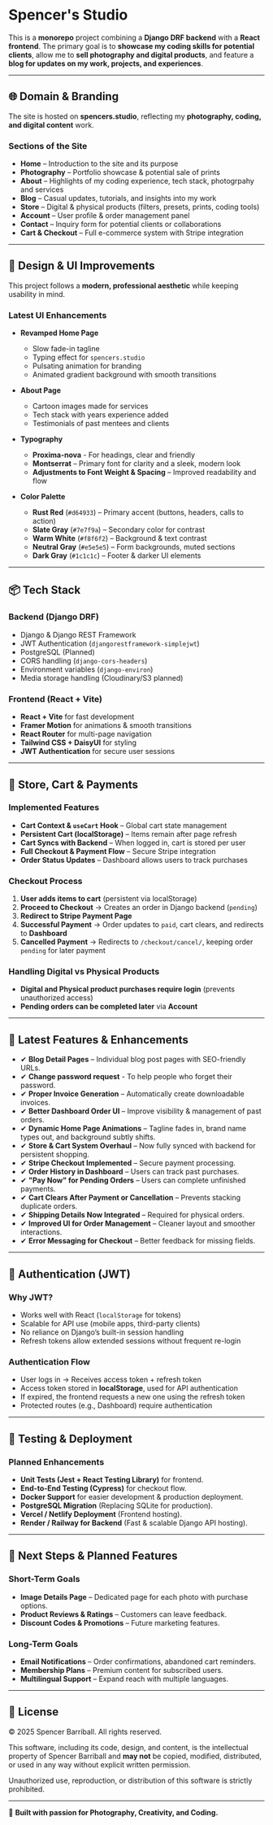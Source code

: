 # Spencer's Studio

This is a **monorepo** project combining a **Django DRF backend** with a **React frontend**. The primary goal is to **showcase my coding skills for potential clients**, allow me to **sell photography and digital products**, and feature a **blog for updates on my work, projects, and experiences**.

---

## 🌐 Domain & Branding

The site is hosted on **spencers.studio**, reflecting my **photography, coding, and digital content** work.

### **Sections of the Site**

- **Home** – Introduction to the site and its purpose  
- **Photography** – Portfolio showcase & potential sale of prints  
- **About** – Highlights of my coding experience, tech stack, photogrpahy and services  
- **Blog** – Casual updates, tutorials, and insights into my work  
- **Store** – Digital & physical products (filters, presets, prints, coding tools)  
- **Account** – User profile & order management panel  
- **Contact** – Inquiry form for potential clients or collaborations  
- **Cart & Checkout** – Full e-commerce system with Stripe integration  

---

## 🎨 Design & UI Improvements

This project follows a **modern, professional aesthetic** while keeping usability in mind.

### **Latest UI Enhancements**

- **Revamped Home Page**
  - Slow fade-in tagline  
  - Typing effect for `spencers.studio`  
  - Pulsating animation for branding  
  - Animated gradient background with smooth transitions  

- **About Page**
  - Cartoon images made for services
  - Tech stack with years experience added
  - Testimonials of past mentees and clients

- **Typography**
  - **Proxima-nova** - For headings, clear and friendly
  - **Montserrat** – Primary font for clarity and a sleek, modern look  
  - **Adjustments to Font Weight & Spacing** – Improved readability and flow  

- **Color Palette**
  - **Rust Red** (`#d64933`) – Primary accent (buttons, headers, calls to action)  
  - **Slate Gray** (`#7e7f9a`) – Secondary color for contrast  
  - **Warm White** (`#f8f6f2`) – Background & text contrast  
  - **Neutral Gray** (`#e5e5e5`) – Form backgrounds, muted sections  
  - **Dark Gray** (`#1c1c1c`) – Footer & darker UI elements  

---

## 📦 Tech Stack

### Backend (Django DRF)

- Django & Django REST Framework  
- JWT Authentication (`djangorestframework-simplejwt`)  
- PostgreSQL (Planned)  
- CORS handling (`django-cors-headers`)  
- Environment variables (`django-environ`)  
- Media storage handling (Cloudinary/S3 planned)  

### Frontend (React + Vite)

- **React + Vite** for fast development  
- **Framer Motion** for animations & smooth transitions  
- **React Router** for multi-page navigation  
- **Tailwind CSS + DaisyUI** for styling  
- **JWT Authentication** for secure user sessions  

---

## 🛒 Store, Cart & Payments

### **Implemented Features**

- **Cart Context & `useCart` Hook** – Global cart state management  
- **Persistent Cart (localStorage)** – Items remain after page refresh  
- **Cart Syncs with Backend** – When logged in, cart is stored per user  
- **Full Checkout & Payment Flow** – Secure Stripe integration  
- **Order Status Updates** – Dashboard allows users to track purchases  

### **Checkout Process**

1. **User adds items to cart** (persistent via localStorage)
2. **Proceed to Checkout** → Creates an order in Django backend (`pending`)
3. **Redirect to Stripe Payment Page**
4. **Successful Payment** → Order updates to `paid`, cart clears, and redirects to **Dashboard**
5. **Cancelled Payment** → Redirects to `/checkout/cancel/`, keeping order `pending` for later payment

### **Handling Digital vs Physical Products**

- **Digital and Physical product purchases require login** (prevents unauthorized access)  
- **Pending orders can be completed later** via **Account**  

---

## 🚀 Latest Features & Enhancements

- ✔ **Blog Detail Pages** – Individual blog post pages with SEO-friendly URLs. 
- ✔ **Change password request** - To help people who forget their password.  
- ✔ **Proper Invoice Generation** – Automatically create downloadable invoices.  
- ✔ **Better Dashboard Order UI** – Improve visibility & management of past orders. 
- ✔ **Dynamic Home Page Animations** – Tagline fades in, brand name types out, and background subtly shifts.  
- ✔ **Store & Cart System Overhaul** – Now fully synced with backend for persistent shopping.  
- ✔ **Stripe Checkout Implemented** – Secure payment processing.  
- ✔ **Order History in Dashboard** – Users can track past purchases.  
- ✔ **"Pay Now" for Pending Orders** – Users can complete unfinished payments.  
- ✔ **Cart Clears After Payment or Cancellation** – Prevents stacking duplicate orders.  
- ✔ **Shipping Details Now Integrated** – Required for physical orders.  
- ✔ **Improved UI for Order Management** – Cleaner layout and smoother interactions.  
- ✔ **Error Messaging for Checkout** – Better feedback for missing fields.  

---

## 🔐 Authentication (JWT)

### Why JWT?

- Works well with React (`localStorage` for tokens)  
- Scalable for API use (mobile apps, third-party clients)  
- No reliance on Django’s built-in session handling  
- Refresh tokens allow extended sessions without frequent re-login  

### Authentication Flow

- User logs in → Receives access token + refresh token  
- Access token stored in **localStorage**, used for API authentication  
- If expired, the frontend requests a new one using the refresh token  
- Protected routes (e.g., Dashboard) require authentication  

---

## 🧪 Testing & Deployment

### **Planned Enhancements**

- **Unit Tests (Jest + React Testing Library)** for frontend.  
- **End-to-End Testing (Cypress)** for checkout flow.  
- **Docker Support** for easier development & production deployment.  
- **PostgreSQL Migration** (Replacing SQLite for production).  
- **Vercel / Netlify Deployment** (Frontend hosting).  
- **Render / Railway for Backend** (Fast & scalable Django API hosting).  

---

## 🚀 Next Steps & Planned Features

### **Short-Term Goals**

- **Image Details Page** – Dedicated page for each photo with purchase options.
- **Product Reviews & Ratings** – Customers can leave feedback.  
- **Discount Codes & Promotions** – Future marketing features.  

### **Long-Term Goals**

- **Email Notifications** – Order confirmations, abandoned cart reminders.  
- **Membership Plans** – Premium content for subscribed users.  
- **Multilingual Support** – Expand reach with multiple languages.  

---

## 📜 License

© 2025 Spencer Barriball. All rights reserved.

This software, including its code, design, and content, is the intellectual property of Spencer Barriball and **may not** be copied, modified, distributed, or used in any way without explicit written permission.

Unauthorized use, reproduction, or distribution of this software is strictly prohibited.

---

🚀 **Built with passion for Photography, Creativity, and Coding.**
